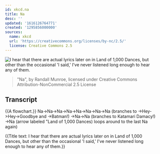 ```yaml
---
id: xkcd.na
title: Na
desc: ''
updated: '1616126764771'
created: '1295856000000'
sources:
  name: xkcd
  url: 'https://creativecommons.org/licenses/by-nc/2.5/'
  license: Creative Commons 2.5
---
```

![I hear that there are actual lyrics later on in Land of 1,000 Dances, but other than the occasional 'I said,' I've never listened long enough to hear any of them.](https://imgs.xkcd.com/comics/na.png)
> "Na", by Randall Munroe, licensed under Creative Commons Attribution-NonCommercial 2.5 License

## Transcript
{{A flowchart.}}
Na->Na->Na->Na->Na->Na->Na->Na (branches to ->Hey->Hey->Goodbye and ->Batman!) ->Na->Na (branches to Katamari Damacy!) ->Na (arrow labeled "Land of 1,000 Dances) loops around to the last Na again)

{{Title text: I hear that there are actual lyrics later on in Land of 1,000 Dances, but other than the occasional 'I said,' I've never listened long enough to hear any of them.}}
